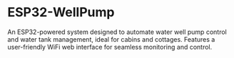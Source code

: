 # ESP32-WellPump
An ESP32-powered system designed to automate water well pump control and water tank management, ideal for cabins and cottages. Features a user-friendly WiFi web interface for seamless monitoring and control.
